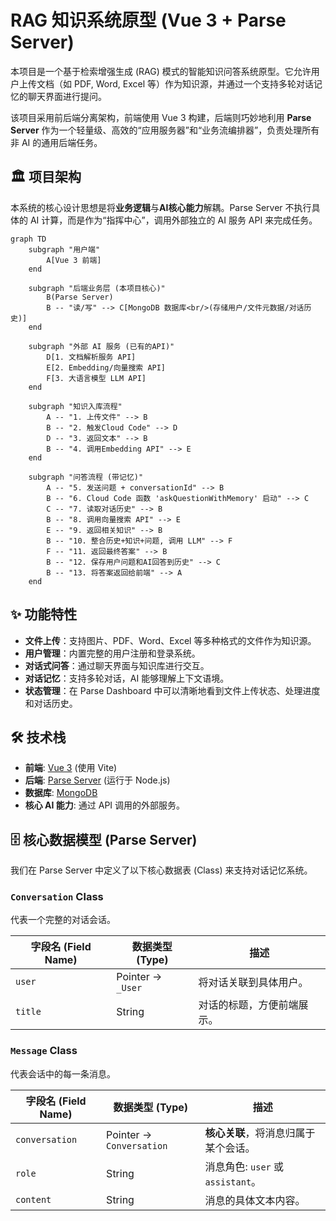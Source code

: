 # RAG 知识系统原型 (Vue 3 + Parse Server)

本项目是一个基于检索增强生成 (RAG) 模式的智能知识问答系统原型。它允许用户上传文档（如 PDF, Word, Excel 等）作为知识源，并通过一个支持多轮对话记忆的聊天界面进行提问。

该项目采用前后端分离架构，前端使用 Vue 3 构建，后端则巧妙地利用 **Parse Server** 作为一个轻量级、高效的“应用服务器”和“业务流编排器”，负责处理所有非 AI 的通用后端任务。

## 🏛️ 项目架构

本系统的核心设计思想是将**业务逻辑**与**AI核心能力**解耦。Parse Server 不执行具体的 AI 计算，而是作为“指挥中心”，调用外部独立的 AI 服务 API 来完成任务。

```mermaid
graph TD
    subgraph "用户端"
        A[Vue 3 前端]
    end

    subgraph "后端业务层 (本项目核心)"
        B(Parse Server)
        B -- "读/写" --> C[MongoDB 数据库<br/>(存储用户/文件元数据/对话历史)]
    end

    subgraph "外部 AI 服务 (已有的API)"
        D[1. 文档解析服务 API]
        E[2. Embedding/向量搜索 API]
        F[3. 大语言模型 LLM API]
    end

    subgraph "知识入库流程"
        A -- "1. 上传文件" --> B
        B -- "2. 触发Cloud Code" --> D
        D -- "3. 返回文本" --> B
        B -- "4. 调用Embedding API" --> E
    end

    subgraph "问答流程 (带记忆)"
        A -- "5. 发送问题 + conversationId" --> B
        B -- "6. Cloud Code 函数 'askQuestionWithMemory' 启动" --> C
        C -- "7. 读取对话历史" --> B
        B -- "8. 调用向量搜索 API" --> E
        E -- "9. 返回相关知识" --> B
        B -- "10. 整合历史+知识+问题, 调用 LLM" --> F
        F -- "11. 返回最终答案" --> B
        B -- "12. 保存用户问题和AI回答到历史" --> C
        B -- "13. 将答案返回给前端" --> A
    end
```

## ✨ 功能特性

*   **文件上传**：支持图片、PDF、Word、Excel 等多种格式的文件作为知识源。
*   **用户管理**：内置完整的用户注册和登录系统。
*   **对话式问答**：通过聊天界面与知识库进行交互。
*   **对话记忆**：支持多轮对话，AI 能够理解上下文语境。
*   **状态管理**：在 Parse Dashboard 中可以清晰地看到文件上传状态、处理进度和对话历史。

## 🛠️ 技术栈

*   **前端**: [Vue 3](https://vuejs.org/) (使用 Vite)
*   **后端**: [Parse Server](https://parseplatform.org/) (运行于 Node.js)
*   **数据库**: [MongoDB](https://www.mongodb.com/)
*   **核心 AI 能力**: 通过 API 调用的外部服务。

## 🗄️ 核心数据模型 (Parse Server)

我们在 Parse Server 中定义了以下核心数据表 (Class) 来支持对话记忆系统。

### `Conversation` Class
代表一个完整的对话会话。

| 字段名 (Field Name) | 数据类型 (Type)     | 描述                                     |
| ------------------- | ------------------- | ---------------------------------------- |
| `user`              | Pointer -> `_User`  | 将对话关联到具体用户。                   |
| `title`             | String              | 对话的标题，方便前端展示。               |

### `Message` Class
代表会话中的每一条消息。

| 字段名 (Field Name) | 数据类型 (Type)           | 描述                                     |
| ------------------- | ------------------------- | ---------------------------------------- |
| `conversation`      | Pointer -> `Conversation` | **核心关联**，将消息归属于某个会话。     |
| `role`              | String                    | 消息角色: `user` 或 `assistant`。        |
| `content`           | String                    | 消息的具体文本内容。                     |





